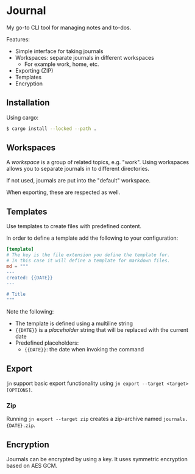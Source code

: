 # Journal

My go-to CLI tool for managing notes and to-dos.

Features:
- Simple interface for taking journals
- Workspaces: separate journals in different workspaces
  - For example work, home, etc.
- Exporting (ZIP)
- Templates
- Encryption

## Installation

Using cargo:

```sh
$ cargo install --locked --path .
```

## Workspaces

A _workspace_ is a group of related topics, e.g. "work".
Using workspaces allows you to separate journals in to different directories.

If not used, journals are put into the "default" workspace.

When exporting, these are respected as well.

## Templates
Use templates to create files with predefined content.

In order to define a template add the following to your configuration:

```toml
[template]
# The key is the file extension you define the template for.
# In this case it will define a template for markdown files.
md = """
---
created: {{DATE}}
---

# Title
"""
```

Note the following:
- The template is defined using a multiline string
- `{{DATE}}` is a _placeholder_ string that will be replaced with the current date
- Predefined placeholders:
  - `{{DATE}}`: the date when invoking the command

## Export

`jn` support basic export functionality using `jn export --target <target> [OPTIONS]`.

### Zip

Running `jn export --target zip` creates a zip-archive named `journals.{DATE}.zip`.

## Encryption

Journals can be encrypted by using a key. It uses symmetric encryption based on AES GCM.

